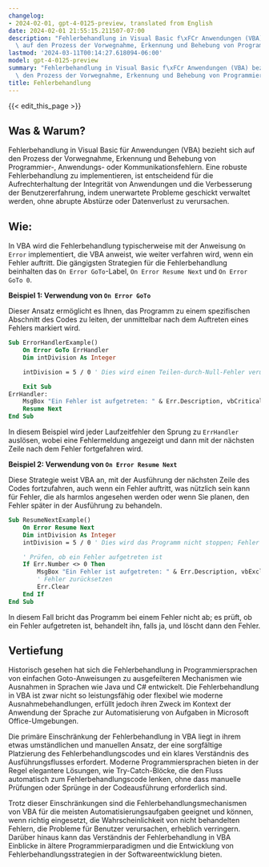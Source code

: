 ```yaml
---
changelog:
- 2024-02-01, gpt-4-0125-preview, translated from English
date: 2024-02-01 21:55:15.211507-07:00
description: "Fehlerbehandlung in Visual Basic f\xFCr Anwendungen (VBA) bezieht sich\
  \ auf den Prozess der Vorwegnahme, Erkennung und Behebung von Programmier-, Anwendungs-\u2026"
lastmod: '2024-03-11T00:14:27.618094-06:00'
model: gpt-4-0125-preview
summary: "Fehlerbehandlung in Visual Basic f\xFCr Anwendungen (VBA) bezieht sich auf\
  \ den Prozess der Vorwegnahme, Erkennung und Behebung von Programmier-, Anwendungs-\u2026"
title: Fehlerbehandlung
---
```


{{< edit_this_page >}}

## Was & Warum?

Fehlerbehandlung in Visual Basic für Anwendungen (VBA) bezieht sich auf den Prozess der Vorwegnahme, Erkennung und Behebung von Programmier-, Anwendungs- oder Kommunikationsfehlern. Eine robuste Fehlerbehandlung zu implementieren, ist entscheidend für die Aufrechterhaltung der Integrität von Anwendungen und die Verbesserung der Benutzererfahrung, indem unerwartete Probleme geschickt verwaltet werden, ohne abrupte Abstürze oder Datenverlust zu verursachen.

## Wie:

In VBA wird die Fehlerbehandlung typischerweise mit der Anweisung `On Error` implementiert, die VBA anweist, wie weiter verfahren wird, wenn ein Fehler auftritt. Die gängigsten Strategien für die Fehlerbehandlung beinhalten das `On Error GoTo`-Label, `On Error Resume Next` und `On Error GoTo 0`.

**Beispiel 1: Verwendung von `On Error GoTo`**

Dieser Ansatz ermöglicht es Ihnen, das Programm zu einem spezifischen Abschnitt des Codes zu leiten, der unmittelbar nach dem Auftreten eines Fehlers markiert wird.

```vb
Sub ErrorHandlerExample()
    On Error GoTo ErrHandler
    Dim intDivision As Integer

    intDivision = 5 / 0 ' Dies wird einen Teilen-durch-Null-Fehler verursachen

    Exit Sub
ErrHandler:
    MsgBox "Ein Fehler ist aufgetreten: " & Err.Description, vbCritical, "Fehler!"
    Resume Next
End Sub
```

In diesem Beispiel wird jeder Laufzeitfehler den Sprung zu `ErrHandler` auslösen, wobei eine Fehlermeldung angezeigt und dann mit der nächsten Zeile nach dem Fehler fortgefahren wird.

**Beispiel 2: Verwendung von `On Error Resume Next`**

Diese Strategie weist VBA an, mit der Ausführung der nächsten Zeile des Codes fortzufahren, auch wenn ein Fehler auftritt, was nützlich sein kann für Fehler, die als harmlos angesehen werden oder wenn Sie planen, den Fehler später in der Ausführung zu behandeln.

```vb
Sub ResumeNextExample()
    On Error Resume Next
    Dim intDivision As Integer
    intDivision = 5 / 0 ' Dies wird das Programm nicht stoppen; Fehler wird ignoriert

    ' Prüfen, ob ein Fehler aufgetreten ist
    If Err.Number <> 0 Then
        MsgBox "Ein Fehler ist aufgetreten: " & Err.Description, vbExclamation, "Behandelter Fehler"
        ' Fehler zurücksetzen
        Err.Clear
    End If
End Sub
```

In diesem Fall bricht das Programm bei einem Fehler nicht ab; es prüft, ob ein Fehler aufgetreten ist, behandelt ihn, falls ja, und löscht dann den Fehler.

## Vertiefung

Historisch gesehen hat sich die Fehlerbehandlung in Programmiersprachen von einfachen Goto-Anweisungen zu ausgefeilteren Mechanismen wie Ausnahmen in Sprachen wie Java und C# entwickelt. Die Fehlerbehandlung in VBA ist zwar nicht so leistungsfähig oder flexibel wie moderne Ausnahmebehandlungen, erfüllt jedoch ihren Zweck im Kontext der Anwendung der Sprache zur Automatisierung von Aufgaben in Microsoft Office-Umgebungen.

Die primäre Einschränkung der Fehlerbehandlung in VBA liegt in ihrem etwas umständlichen und manuellen Ansatz, der eine sorgfältige Platzierung des Fehlerbehandlungscodes und ein klares Verständnis des Ausführungsflusses erfordert. Moderne Programmiersprachen bieten in der Regel elegantere Lösungen, wie Try-Catch-Blöcke, die den Fluss automatisch zum Fehlerbehandlungscode lenken, ohne dass manuelle Prüfungen oder Sprünge in der Codeausführung erforderlich sind.

Trotz dieser Einschränkungen sind die Fehlerbehandlungsmechanismen von VBA für die meisten Automatisierungsaufgaben geeignet und können, wenn richtig eingesetzt, die Wahrscheinlichkeit von nicht behandelten Fehlern, die Probleme für Benutzer verursachen, erheblich verringern. Darüber hinaus kann das Verständnis der Fehlerbehandlung in VBA Einblicke in ältere Programmierparadigmen und die Entwicklung von Fehlerbehandlungsstrategien in der Softwareentwicklung bieten.

